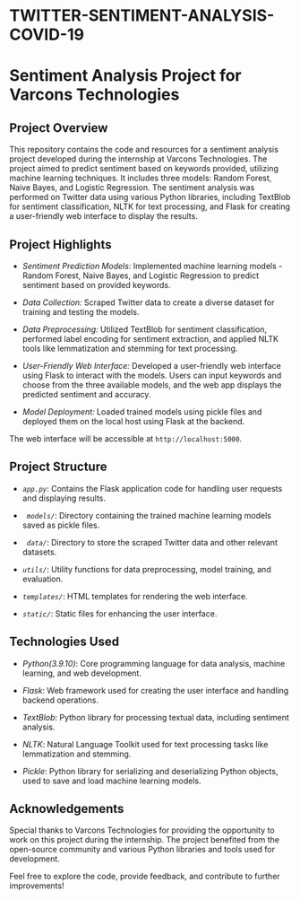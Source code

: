# TWITTER-SENTIMENT-ANALYSIS-COVID-19
# Sentiment Analysis Project for Varcons Technologies

## Project Overview
This repository contains the code and resources for a sentiment analysis project developed during the internship at Varcons Technologies. The project aimed to predict sentiment based on keywords provided, utilizing machine learning techniques. It includes three models: Random Forest, Naive Bayes, and Logistic Regression. The sentiment analysis was performed on Twitter data using various Python libraries, including TextBlob for sentiment classification, NLTK for text processing, and Flask for creating a user-friendly web interface to display the results.

## Project Highlights

- *Sentiment Prediction Models:* Implemented machine learning models - Random Forest, Naive Bayes, and Logistic Regression to predict sentiment based on provided keywords.
  
- *Data Collection:* Scraped Twitter data to create a diverse dataset for training and testing the models.
  
- *Data Preprocessing:* Utilized TextBlob for sentiment classification, performed label encoding for sentiment extraction, and applied NLTK tools like lemmatization and stemming for text processing.
  
- *User-Friendly Web Interface:* Developed a user-friendly web interface using Flask to interact with the models. Users can input keywords and choose from the three available models, and the web app displays the predicted sentiment and accuracy.
  
- *Model Deployment:* Loaded trained models using pickle files and deployed them on the local host using Flask at the backend.

The web interface will be accessible at `http://localhost:5000`.

## Project Structure

- *`app.py`*: Contains the Flask application code for handling user requests and displaying results.

- *` models/`*: Directory containing the trained machine learning models saved as pickle files.

- *` data/`*: Directory to store the scraped Twitter data and other relevant datasets.

- *`utils/`*: Utility functions for data preprocessing, model training, and evaluation.

- *`templates/`*: HTML templates for rendering the web interface.

- *`static/`*: Static files  for enhancing the user interface.

## Technologies Used
- *Python(3.9.10)*: Core programming language for data analysis, machine learning, and web development.

- *Flask*: Web framework used for creating the user interface and handling backend operations.

- *TextBlob*: Python library for processing textual data, including sentiment analysis.

- *NLTK*: Natural Language Toolkit used for text processing tasks like lemmatization and stemming.

- *Pickle*: Python library for serializing and deserializing Python objects, used to save and load machine learning models.

## Acknowledgements
Special thanks to Varcons Technologies for providing the opportunity to work on this project during the internship. The project benefited from the open-source community and various Python libraries and tools used for development.

Feel free to explore the code, provide feedback, and contribute to further improvements!

